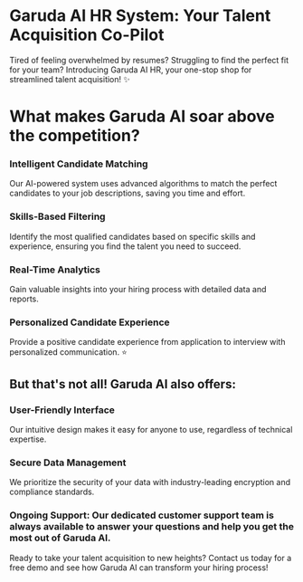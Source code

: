 # Garuda AI HR System: Your Talent Acquisition Co-Pilot
Tired of feeling overwhelmed by resumes?    Struggling to find the perfect fit for your team?   Introducing Garuda AI HR, your one-stop shop for streamlined talent acquisition!  ✨

# What makes Garuda AI soar above the competition?

### Intelligent Candidate Matching
Our AI-powered system uses advanced algorithms to match the perfect candidates to your job descriptions, saving you time and effort.
### Skills-Based Filtering
Identify the most qualified candidates based on specific skills and experience, ensuring you find the talent you need to succeed.
### Real-Time Analytics
Gain valuable insights into your hiring process with detailed data and reports.
### Personalized Candidate Experience
Provide a positive candidate experience from application to interview with personalized communication. ⭐️

## But that's not all! Garuda AI also offers:

### User-Friendly Interface
Our intuitive design makes it easy for anyone to use, regardless of technical expertise.
### Secure Data Management
We prioritize the security of your data with industry-leading encryption and compliance standards.
### Ongoing Support: Our dedicated customer support team is always available to answer your questions and help you get the most out of Garuda AI.
Ready to take your talent acquisition to new heights?   Contact us today for a free demo and see how Garuda AI can transform your hiring process!
